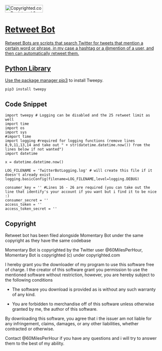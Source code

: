 <a class="copyrighted-badge" title="Copyrighted.com Registered &amp; Protected" target="_blank" href="https://www.copyrighted.com/work/SDN9EdkW1uqttNJe"><img alt="Copyrighted.com Registered &amp; Protected" border="0" width="125" height="25" srcset="https://static.copyrighted.com/badges/125x25/03_1_2x.png 2x" src="https://static.copyrighted.com/badges/125x25/03_1.png" />
# Retweet Bot

Retweet Bots are scripts that search Twitter for tweets that mention a certain word or phrase, in my case a hashtag or a @mention of a user, and then can automatically retweet them.

## Python Library

Use the package manager [pip3](https://pypi.org/project/tweepy/) to install Tweepy.

```bash
pip3 install tweepy
```

## Code Snippet

```
import tweepy # Logging can be disabled and the 25 retweet limit as well
import time
import os
import sys
#import time
import logging #required for logging functions (remove lines 8,9,11,13,14 and take out " + str(datetime.datetime.now()) from the lines below if not wanted")
import datetime 

x = datetime.datetime.now()

LOG_FILENAME = 'TwitterBotLogging.log' # will create this file if it doesn't already exist
logging.basicConfig(filename=LOG_FILENAME,level=logging.DEBUG)

consumer_key = '' #Lines 16 - 26 are required (you can take out the line that identify's your account if you want but i find it to be nice :)
consumer_secret = ''
access_token = ''
access_token_secret = ''
```

## Copyright

Retweet bot has been filed alongside Momentary Bot under the same copyright as they have the same codebase

Momentary Bot is copyrighted by the Twitter user @60MilesPerHour, Momentary Bot is copyrighted (c) under copyrighted.com

I hereby grant you the downloader of my program to use this software free of charge. I the creator of this software grant you permission to use the mentioned software without restriction, however, you are hereby subject to the following conditions

- The software you download is provided as is without any such warranty of any kind. 

- You are forbidden to merchandise off of this software unless otherwise granted by me, the author of this software.

By downloading this software, you agree that i the issuer am not liable for any infringement, claims, damages, or any other liabilities, whether contracted or otherwise.

Contact @60MilesPerHour if you have any questions and i will try to answer them to the best of my ability.
